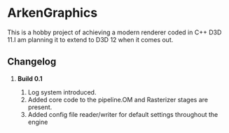 # ArkenGraphics
This is a hobby project of achieving a modern renderer coded in C++ D3D 11.I am planning it to extend to D3D 12 when it comes out.
<h2> Changelog </h2>
<ol>
<li> <b>Build 0.1</b> </li>
<ol>
<li>Log system introduced.</li>
<li>Added core code to the pipeline.OM and Rasterizer stages are present.</li>
<li>Added config file reader/writer for default settings throughout the engine</li>
</ol>
</ol>
